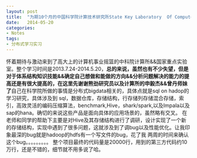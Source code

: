 ```yaml
---
layout: post
title:  "为期10个月的中国科学院计算技术研究所State Key Laboratory  Of Computer Architecture System  Laboratory生活"
date:   2014-05-20
categories: 
- Notes 
tags:
- 分布式学习实习
---
```

怀着期待与激动来到了高大上的计算机事业摇篮的中科院计算所&&国家重点实验室。整个学习时间是2013.7.24-2014.5.20，**总的来说，虽然也有不少失望，但是对于体系结构知识技能&&确定自己想做和能做的方向&&分析问题解决的能力的提高还是有很大提高的，在这里先谢谢熊劲研究员以及计算所的申毅杰&&曾丹师妹了**自己在科学院所做的事情是分布式bigdata相关的，具体点就是sql on hadop的学习研究，具体涉及到 sql，数据仓库，存储结构，行存储列存储混合存储，索引，高效灵活的编码压缩算法，benchmark,Hive，shark/spark,以及Impala以及sap的hana。确切的来说这些产品是面向具体的应用场景的，虽然略有交叉。
    在老师和同学的帮助下主要是对Hive及其存储结构进行了调研，设计实现了一个新的存储结构，实现中遇到了很多问题，这就涉及到了调bug以及性能优化。让我印象最深的bug就是hadoop的hdfs有一个写文件的bug，花了我 两周的时间来确认这个bug。。。。。。。。。
    整个项目最终的代码量是20000行，用到的第三方代码约10万行，还是不错的，细节就不用多说了哈。
 

